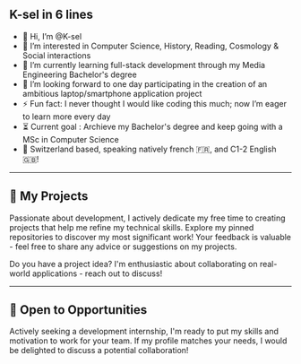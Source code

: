 ## K-sel in 6 lines
- 👋 Hi, I’m @K-sel  
- 👀 I’m interested in Computer Science, History, Reading, Cosmology & Social interactions
- 🌱 I’m currently learning full-stack development through my Media Engineering Bachelor's degree  
- 💞️ I’m looking forward to one day participating in the creation of an ambitious laptop/smartphone application project  
- ⚡ Fun fact: I never thought I would like coding this much; now I’m eager to learn more every day
- ⏳ Current goal : Archieve my Bachelor's degree and keep going with a MSc in Computer Science
- 📍 Switzerland based, speaking natively french 🇫🇷, and C1-2 English 🇬🇧!

--- 

## 🚀 My Projects
Passionate about development, I actively dedicate my free time to creating projects that help me refine my technical skills. Explore my pinned repositories to discover my most significant work! Your feedback is valuable - feel free to share any advice or suggestions on my projects.

Do you have a project idea? I'm enthusiastic about collaborating on real-world applications - reach out to discuss!

---

## 💼 Open to Opportunities
Actively seeking a development internship, I'm ready to put my skills and motivation to work for your team. If my profile matches your needs, I would be delighted to discuss a potential collaboration!









